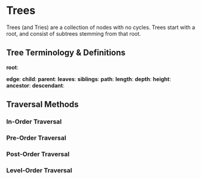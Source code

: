 # Trees # 

Trees (and Tries) are a collection of nodes with no cycles. Trees start with a root, and consist of subtrees stemming from that 
root. 

## Tree Terminology & Definitions ## 

**root**: 

**edge**: 
**child**: 
**parent**: 
**leaves**: 
**siblings**: 
**path**: 
**length**: 
**depth**: 
**height**: 
**ancestor**: 
**descendant**: 

## Traversal Methods ## 

### In-Order Traversal ### 
### Pre-Order Traversal ### 
### Post-Order Traversal ### 
### Level-Order Traversal ###  


